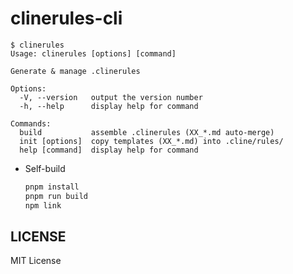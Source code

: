 # clinerules-cli

```
$ clinerules
Usage: clinerules [options] [command]

Generate & manage .clinerules

Options:
  -V, --version   output the version number
  -h, --help      display help for command

Commands:
  build           assemble .clinerules (XX_*.md auto-merge)
  init [options]  copy templates (XX_*.md) into .cline/rules/
  help [command]  display help for command
```

- Self-build
  ```bash
  pnpm install
  pnpm run build
  npm link
  ```

## LICENSE

MIT License